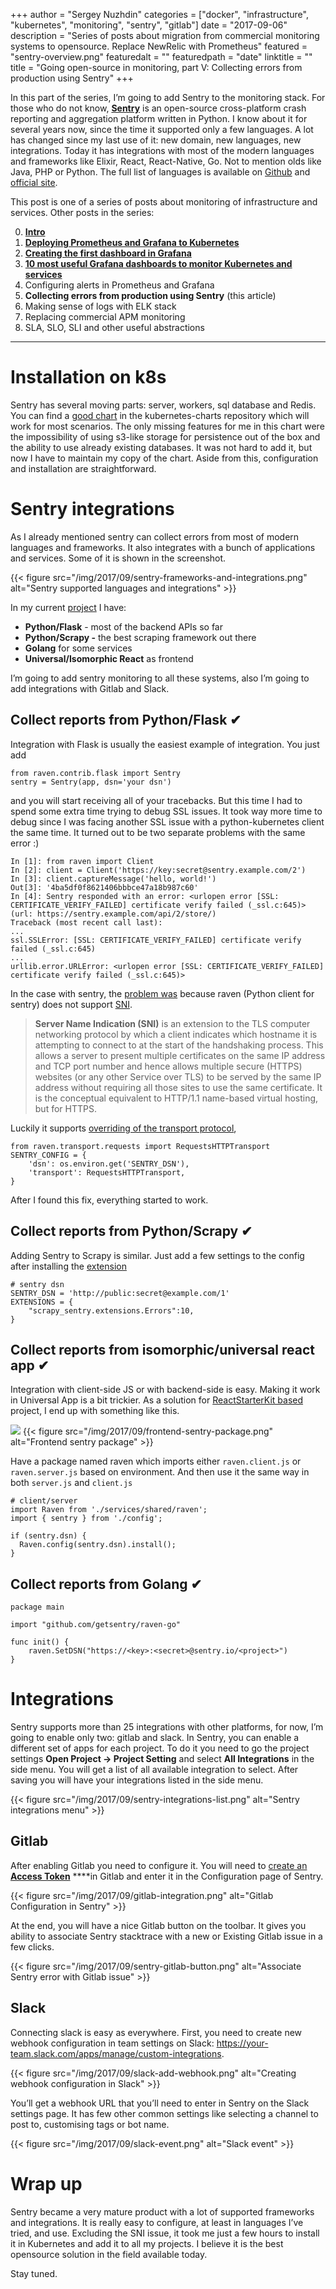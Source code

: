 +++
author = "Sergey Nuzhdin"
categories = ["docker", "infrastructure", "kubernetes", "monitoring", "sentry", "gitlab"]
date = "2017-09-06"
description = "Series of posts about migration from commercial monitoring systems to opensource. Replace NewRelic with Prometheus"
featured = "sentry-overview.png"
featuredalt = ""
featuredpath = "date"
linktitle = ""
title = "Going open-source in monitoring, part V: Collecting errors from production using Sentry"
+++

In this part of the series, I’m going to add Sentry to the monitoring stack. 
For those who do not know, [**Sentry**](https://sentry.io/) is an open-source cross-platform crash reporting and aggregation platform written in Python. 
I know about it for several years now, since the time it supported only a few languages. A lot has changed since my last use of it: new domain, new languages, new integrations. Today it has integrations with most of the modern languages and frameworks like Elixir, React, React-Native, Go. Not to mention olds like Java, PHP or Python. The full list of languages is available on [Github](https://github.com/getsentry/sentry#official-sentry-sdks) and [official site](https://sentry.io/platforms/).


This post is one of a series of posts about monitoring of infrastructure and services. Other posts in the series:


0. **[Intro](/post/going-open-source-in-monitoring-part-0-intro/)**
1. **[Deploying Prometheus and Grafana to Kubernetes](/post/going-open-source-in-monitoring-part-i-deploying-prometheus-and-grafana-to-kubernetes/)**
2. **[Creating the first dashboard in Grafana](/post/going-open-source-in-monitoring-part-ii-creating-the-first-dashboard-in-grafana/)** 
3. **[10 most useful Grafana dashboards to monitor Kubernetes and services](http://blog.lwolf.org/post/going-open-source-in-monitoring-part-iii-10-most-useful-grafana-dashboards-to-monitor-kubernetes-and-services/)** 
4. Configuring alerts in Prometheus and Grafana
5. **Collecting errors from production using Sentry** (this article)
6. Making sense of logs with ELK stack
7. Replacing commercial APM monitoring
8. SLA, SLO, SLI and other useful abstractions

<hr />

# Installation on k8s

Sentry has several moving parts: server, workers, sql database and Redis.
You can find a [good chart](https://github.com/kubernetes/charts/tree/master/stable/sentry) in the kubernetes-charts repository which will work for most scenarios. 
 The only missing features for me in this chart were the impossibility of using s3-like storage for persistence out of the box and the ability to use already existing databases. It was not hard to add it, but now I have to maintain my copy of the chart.
Aside from this, configuration and installation are straightforward.

# Sentry integrations 

As I already mentioned sentry can collect errors from most of modern languages and frameworks. It also integrates with a bunch of applications and services. Some of it is shown in the screenshot.


{{< figure src="/img/2017/09/sentry-frameworks-and-integrations.png"  alt="Sentry supported languages and integrations" >}}


In my current [project](https://librer.io) I have:

- **Python/Flask** - most of the backend APIs so far
- **Python/Scrapy -** the best scraping framework out there
- **Golang** for some services
- **Universal/Isomorphic React**  as frontend

I’m going to add sentry monitoring to all these systems, also I’m going to add integrations with Gitlab and Slack.

## Collect reports from Python/Flask ✔

Integration with Flask is usually the easiest example of integration.  You just add 


    from raven.contrib.flask import Sentry
    sentry = Sentry(app, dsn='your dsn')

and you will start receiving all of your tracebacks. But this time I had to spend some extra time trying to debug SSL issues. It took way more time to debug since I was facing another SSL issue with a python-kubernetes client the same time. 
It turned out to be two separate problems with the same error :)


    In [1]: from raven import Client
    In [2]: client = Client('https://key:secret@sentry.example.com/2')
    In [3]: client.captureMessage('hello, world!')
    Out[3]: '4ba5df0f8621406bbbce47a18b987c60'
    In [4]: Sentry responded with an error: <urlopen error [SSL: CERTIFICATE_VERIFY_FAILED] certificate verify failed (_ssl.c:645)> (url: https://sentry.example.com/api/2/store/)
    Traceback (most recent call last):
    ...
    ssl.SSLError: [SSL: CERTIFICATE_VERIFY_FAILED] certificate verify failed (_ssl.c:645)
    ...
    urllib.error.URLError: <urlopen error [SSL: CERTIFICATE_VERIFY_FAILED] certificate verify failed (_ssl.c:645)>

In the case with sentry, the [problem was](https://community.letsencrypt.org/t/problems-with-sentry-and-letsencrypt/19948/3) because raven (Python client for sentry) does not support [SNI](https://en.wikipedia.org/wiki/Server_Name_Indication).


> **Server Name Indication (SNI)** is an extension to the TLS computer networking protocol by which a client indicates which hostname it is attempting to connect to at the start of the handshaking process. This allows a server to present multiple certificates on the same IP address and TCP port number and hence allows multiple secure (HTTPS) websites (or any other Service over TLS) to be served by the same IP address without requiring all those sites to use the same certificate. It is the conceptual equivalent to HTTP/1.1 name-based virtual hosting, but for HTTPS. 

Luckily it supports [overriding of the transport protocol](https://raven.readthedocs.io/en/stable/transports.html), 


    from raven.transport.requests import RequestsHTTPTransport
    SENTRY_CONFIG = {
        'dsn': os.environ.get('SENTRY_DSN'),
        'transport': RequestsHTTPTransport,
    }

After I found this fix, everything started to work.

## Collect reports from Python/Scrapy  ✔

Adding Sentry to Scrapy is similar. Just add a few settings to the config after installing the [extension](https://github.com/llonchj/scrapy-sentry) 


    # sentry dsn
    SENTRY_DSN = 'http://public:secret@example.com/1'
    EXTENSIONS = {
        "scrapy_sentry.extensions.Errors":10,
    }


## Collect reports from isomorphic/universal react app ✔

Integration with client-side JS or with backend-side is easy. Making it work in Universal App is a bit trickier. As a solution for [ReactStarterKit based](https://github.com/kriasoft/react-starter-kit) project, I end up with something like this.


![](https://d2mxuefqeaa7sj.cloudfront.net/s_9E7BCE9EE421F38EC83DE1E3A452DF4B8B477BDB643BECF47CD2F51F6CF47A29_1504588134913_Screenshot+2017-09-05+07.08.17.png)
{{< figure src="/img/2017/09/frontend-sentry-package.png"  alt="Frontend sentry package" >}}

Have a package named raven which imports either `raven.client.js` or `raven.server.js` based on environment. 
And then use it the same way in both `server.js` and `client.js`


    # client/server
    import Raven from './services/shared/raven';
    import { sentry } from './config';
    
    if (sentry.dsn) {
      Raven.config(sentry.dsn).install();
    }


## Collect reports from Golang ✔
    package main
    
    import "github.com/getsentry/raven-go"
    
    func init() {
        raven.SetDSN("https://<key>:<secret>@sentry.io/<project>")
    }
# Integrations

Sentry supports more than 25 integrations with other platforms, for now, I’m going to enable only two: gitlab and slack.
In Sentry, you can enable a different set of apps for each project. To do it you need to go the project settings **Open Project → Project Setting** and select **All Integrations** in the side menu. You will get a list of all available integration to select.  After saving you will have your integrations listed in the side menu.

{{< figure src="/img/2017/09/sentry-integrations-list.png"  alt="Sentry integrations menu" >}}

## Gitlab

After enabling Gitlab you need to configure it. You will need to [create an](https://docs.gitlab.com/ce/user/profile/personal_access_tokens.html) [**Access Token**](https://docs.gitlab.com/ce/user/profile/personal_access_tokens.html) ****in Gitlab and enter it in the Configuration page of Sentry.


{{< figure src="/img/2017/09/gitlab-integration.png"  alt="Gitlab Configuration in Sentry" >}}

At the end, you will have a nice Gitlab button on the toolbar. It gives you ability to associate Sentry stacktrace with a new or Existing Gitlab issue in a few clicks.

{{< figure src="/img/2017/09/sentry-gitlab-button.png"  alt="Associate Sentry error with Gitlab issue" >}}

## Slack

Connecting slack is easy as everywhere. 
First, you need to create new webhook configuration in team settings on Slack: https://your-team.slack.com/apps/manage/custom-integrations.

{{< figure src="/img/2017/09/slack-add-webhook.png"  alt="Creating webhook configuration in Slack" >}}

You’ll get a webhook URL that you’ll need to enter in Sentry on the Slack settings page. It has few other common settings like selecting a channel to post to, customising tags or bot name. 

{{< figure src="/img/2017/09/slack-event.png"  alt="Slack event" >}}

# Wrap up

Sentry became a very mature product with a lot of supported frameworks and integrations. It is really easy to configure, at least in languages I’ve tried, and use. Excluding the SNI issue, it took me just a few hours to install it in Kubernetes and add it to all my projects.
I believe it is the best opensource solution in the field available today.

Stay tuned.
 
